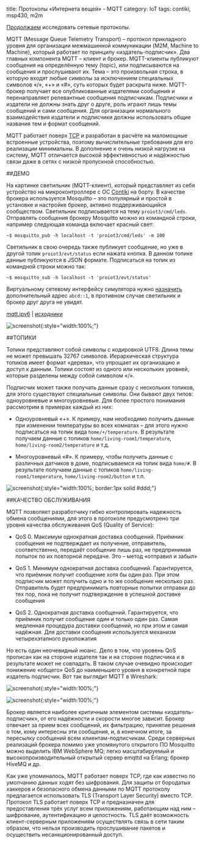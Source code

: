 title:  Протоколы «Интернета вещей» - MQTT
category: IoT
tags: contiki, msp430, m2m

[Продолжаем]({filename}../2017-10-03-udp/2017-10-03-udp.md) исследовать сетевые протоколы.

MQTT (Message Queue Telemetry Transport) – протокол прикладного уровня для организации межмашинной коммуникации (M2M, Machine to Machine), который работает по принципу «издатель-подписчик». Два главных компонента MQTT – клиент и брокер. MQTT-клиенты публикуют сообщения на определённую тему (topic), или подписываются на сообщения и прослушивают их. Тема – это произвольная строка, в которую входят любые символы за исключением специальных символов «/», «+» и «#», суть которых будет раскрыта ниже. MQTT-брокер получает все опубликованные издателями сообщения и перенаправляет релевантные сообщения подписчикам. Подписчики и издатели не должны знать друг о друге, роль играют лишь темы сообщений и сами сообщения. Для организации нормального взаимодействия издатели и подписчики должны использовать общие названия тем и формат сообщений.

MQTT работает поверх [ТСР]({filename}../2017-10-09-tcp/2017-10-09-tcp.md) и разработан в расчёте на маломощные встроенные устройства, поэтому вычислительные требования для его реализации минимальны. В дополнение к очень низкой нагрузке на систему, MQTT отличается высокой эффективностью и надёжностью связи даже в сетях с низкой пропускной способностью.

##ДЕМО

На картинке светильник (MQTT-клиент), который представляет из себя устройство на микроконтроллере c ОС [Contiki]({filename}../2017-10-03-udp/2017-10-03-udp.md) на борту. В качестве брокера используется Mosquitto – это популярный и простой в установке и настройке брокер, активно поддерживающийся сообществом. Светильник подписывается на тему `proiot3/cmd/leds`. Отправлять сообщения брокеру Mosquitto можно из командной строки,  например следующая команда включает красный свет:

    ~$ mosquitto_pub -h localhost -t 'proiot3/cmd/leds' -m 100

Светильник в свою очередь также публикует сообщение, но уже в другой топик `proiot3/evt/status` если нажата кнопка. В данном топике данные публикуются в JSON формате. Подписаться на топик из командной строки можно так:

    ~$ mosquitto_sub -h localhost -t 'proiot3/evt/status'

Виртуальному сетевому интерфейсу симулятора нужно [назначить]({filename}../2017-10-09-tcp/2017-10-09-tcp.md) дополнительный адрес `abcd::1`, в противном случае светильник и брокер друг друга не увидят.

[mqtt.ipv6](http://localhost:9148/fa001d88f857807c4cbef17abf25a544) | [исходники]({attach}conticki-mqtt.zip)

[comment]: <> (byzanz-record --x=73 --y=267 --delay 3 -d 33 ui.flv)
[comment]: <> (rm -rf frames/* && ffmpeg -i ui.flv -vf crop=in_w/2-12:in_h:0:0 -pix_fmt rgb24 -r 10 "frames/frame-%05d.png")
[comment]: <> (rm -rf r_frames/* && ffmpeg -i ui.flv -vf crop=in_w/2-10:in_h:in_w/2+12:0 -pix_fmt rgb24 -r 10 "r_frames/frame-%05d.png")
[comment]: <> (convert -size 10x501 xc:none gap.png)
[comment]: <> (rm -rf o_frames/* && ls -1 frames/frame-*.png | xargs -I{} -n1 convert {} gap.png r_{} +append o_{})
[comment]: <> (convert -monitor -limit memory 1024MiB -limit map 2048MiB -layers Optimize -layers removeDups -delay 10 -loop 0 "o_frames/*.png" ui.gif)

![screenshot]({attach}ui.gif){:style="width:100%;"}

##ТОПИКИ

Топики представляют собой символы с кодировкой UTF8. Длина темы не может превышать 32767 символов. Иерархическая структура топиков имеет формат «дерева», что упрощает их организацию и доступ к данным. Топики состоят из одного или нескольких уровней, которые разделены между собой символом «/».

Подписчик может также получать данные сразу с нескольких топиков, для этого существуют специальные символы. Они бывают двух типов: одноуровневые и многоуровневые. Для более простого понимания рассмотрим в примерах каждый из них:

  - Одноуровневый «+». К примеру, нам необходимо получить данные при изменении температуры во всех комнатах – для этого нужно подписаться на топик вида `home/+/temperature`. В результате получаем данные с топиков `home/living-room1/temperature`, `home/living-room2/temperature` и т.д.

  - Многоуровневый «#». К примеру, чтобы получить данные с различных датчиков в доме, подписываемся на топик вида `home/#`. В результате получаем данные с топиков `home/living-room1/temperature`, `home/living-room2/button` и т.п.

![screenshot]({attach}mqtt.svg){:style="width:100%; border:1px solid #ddd;"}

##КАЧЕСТВО ОБСЛУЖИВАНИЯ

MQTT позволяет разработчику гибко контролировать надежность обмена сообщениями, для этого в протоколе предусмотрено три уровня качества обслуживания QoS (Quality of Service):

  - QoS 0. Максимум однократная доставка сообщений. Приёмник сообщения не подтверждает их получение, отправитель, соответственно, передаёт сообщение лишь раз, не предпринимая попыток по их повторной передаче. Это – метод «отправил и забыл»

  - QoS 1. Минимум однократная доставка сообщений. Гарантируется, что приёмник получит сообщение хотя бы один раз. При этом подписчик может получить одно и то же сообщение несколько раз. Отправитель будет предпринимать повторные попытки отправки до тех пор, пока не получит подтверждение в успешной доставке сообщения

  - QoS 2. Однократная доставка сообщений. Гарантируется, что приёмник получит сообщение один и только один раз. Самая медленная процедура доставки сообщений, но при этом и самая надёжная. Для доставки сообщения используется механизм четырехэтапного рукопожатия

Но есть один неочевидный нюанс. Дело в том, что уровень QoS прописан как на стороне издателя так и на стороне подписчика и в результате может не совпадать. В таком случае очевидно происходит понижение «общего» QoS до наименьшего уровня в конкретной паре издатель подписчик. Вот так выглядит MQTT в Wireshark:

![screenshot]({attach}sub.png){:style="width:100%;"}

![screenshot]({attach}pub.png){:style="width:100%;"}

Брокер является наиболее критичным элементом системы «издатель-подписчик», от его надёжности и скорости многое зависит. Брокер отвечает за прием всех сообщений, их фильтрацию, принятие решения о том, кому интересны эти сообщения, и, в конечном итоге, за пересылку сообщений всем клиентам-подписчикам. Среди серверных реализаций брокера помимо уже упомянутого открытого ПО Mosquitto можно выделить IBM WebSphere MQ; легко масштабируемый и высокопроизводительный открытый сервер emqttd на Erlang; брокер HiveMQ и др.

Как уже упоминалось, MQTT работает поверх TCP, где как известно по умолчанию данных ходят без шифрования. Для защиты от бородатых хаккеров и безопасного обмена данными по MQTT протоколу предлагается использовать TLS (Transport Layer Security) вместо TCP. Протокол TLS работает поверх TCP и предназначен для предоставления трёх услуг всем приложениям, работающим над ним – шифрование, аутентификацию и целостность. TLS даёт возможность клиент-серверным приложениям осуществлять связь в сети таким образом, что нельзя производить прослушивание пакетов и осуществить несанкционированный доступ.

